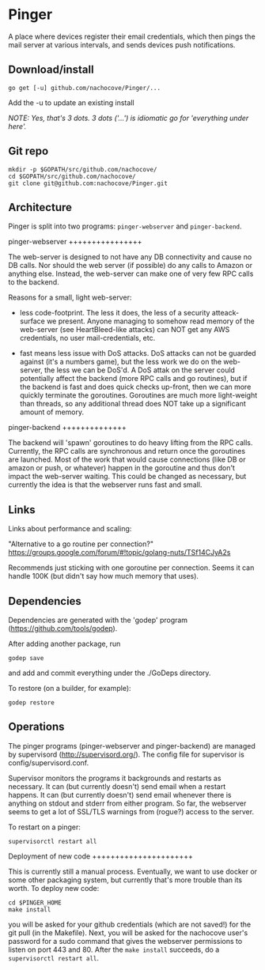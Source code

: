 Pinger
======

A place where devices register their email credentials, which
then pings the mail server at various intervals, and sends devices
push notifications.

Download/install
----------------

```
go get [-u] github.com/nachocove/Pinger/...
```
Add the -u to update an existing install

*NOTE: Yes, that's 3 dots. 3 dots ('...') is idiomatic go for 'everything under here'.*


Git repo
--------

```
mkdir -p $GOPATH/src/github.com/nachocove/
cd $GOPATH/src/github.com/nachocove/
git clone git@github.com:nachocove/Pinger.git
```

Architecture
------------

Pinger is split into two programs: `pinger-webserver` and `pinger-backend`.

pinger-webserver
++++++++++++++++

The web-server is designed to not have any DB connectivity and cause no DB calls. Nor should the web server (if possible) do any calls to Amazon or anything else. Instead, the web-server can make one of very few RPC calls to the backend.

Reasons for a small, light web-server:

* less code-footprint. The less it does, the less of a security atteack-surface we present. Anyone managing to somehow read memory of the web-server (see HeartBleed-like attacks) can NOT get any AWS credentials, no user mail-credentials, etc.

* fast means less issue with DoS attacks. DoS attacks can not be guarded against (it's a numbers game), but the less work we do on the web-server, the less we can be DoS'd. A DoS attak on the server could potentially affect the backend (more RPC calls and go routines), but if the backend is fast and does quick checks up-front, then we can more quickly terminate the goroutines. Goroutines are much more light-weight than threads, so any additional thread does NOT take up a significant amount of memory.

pinger-backend
++++++++++++++

The backend will 'spawn' goroutines to do heavy lifting from the RPC calls. Currently, the RPC calls are synchronous and return once the goroutines are launched. Most of the work that would cause connections (like DB or amazon or push, or whatever) happen in the goroutine and thus don't impact the web-server waiting. This could be changed as necessary, but currently the idea is that the webserver runs fast and small.


Links
-----

Links about performance and scaling:

"Alternative to a go routine per connection?" https://groups.google.com/forum/#!topic/golang-nuts/TSf14CJyA2s

Recommends just sticking with one goroutine per connection. Seems it can handle 100K (but didn't say how much memory that uses).

Dependencies
------------

Dependencies are generated with the 'godep' program (https://github.com/tools/godep).

After adding another package, run
```
godep save
```

and add and commit everything under the ./GoDeps directory.

To restore (on a builder, for example):

```
godep restore
```

Operations
----------

The pinger programs (pinger-webserver and pinger-backend) are managed by supervisord (http://supervisord.org/). The config file for supervisor is config/supervisord.conf.

Supervisor monitors the programs it backgrounds and restarts as necessary. It can (but currently doesn't) send email when a restart happens. It can (but currently doesn't)
send email whenever there is anything on stdout and stderr from either program. So far, the webserver seems to get a lot of SSL/TLS warnings from (rogue?) access to the server.

To restart on a pinger:
```
supervisorctl restart all
```

Deployment of new code
++++++++++++++++++++++

This is currently still a manual process. Eventually, we want to use docker or some other packaging system, but currently that's
more trouble than its worth. To deploy new code:

```
cd $PINGER_HOME
make install
```

you will be asked for your github credentials (which are not saved!) for the git pull (in the Makefile). Next, you will be asked for
the nachocove user's password for a sudo command that gives the webserver permissions to listen on port 443 and 80.
After the `make install` succeeds, do a `supervisorctl restart all`.